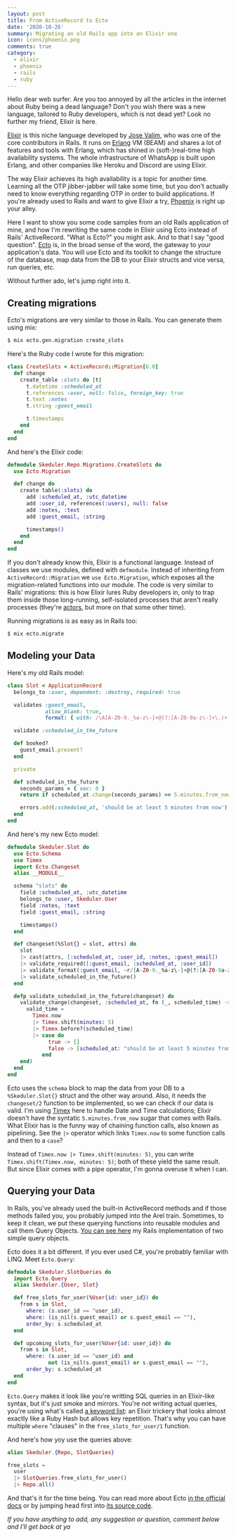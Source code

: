```yaml
---
layout: post
title: From ActiveRecord to Ecto
date: '2020-10-26'
summary: Migrating an old Rails app into an Elixir one
icon: icons/phoenix.png
comments: true
category:
  - elixir
  - phoenix
  - rails
  - ruby 
---
```


Hello dear web surfer. Are you too annoyed by all the articles in the internet about Ruby being a dead language? Don't you wish there was a new language, tailored to Ruby developers, which is not dead yet? Look no further my friend, Elixir is here.

[Elixir](https://elixir-lang.org/) is this niche language developed by [Jose Valim](https://twitter.com/josevalim), who was one of the core contributors in Rails. It runs on [Erlang](https://www.erlang.org/) VM (BEAM) and shares a lot of features and tools with Erlang, which has shined in (soft-)real-time high availability systems. The whole infrastructure of WhatsApp is built upon Erlang, and other companies like Heroku and Discord are using Elixir.

The way Elixir achieves its high availability is a topic for another time. Learning all the OTP jibber-jabber will take some time, but you don't actually need to know everything regarding OTP in order to build applications. If you're already used to Rails and want to give Elixir a try, [Phoenix](https://www.phoenixframework.org/) is right up your alley.

Here I want to show you some code samples from an old Rails application of mine, and how I'm rewriting the same code in Elixir using Ecto instead of Rails' ActiveRecord. "What is Ecto?" you might ask. And to that I say "good question". [Ecto](https://github.com/elixir-ecto/ecto) is, in the broad sense of the word, the gateway to your application's data. You will use Ecto and its toolkit to change the structure of the database, map data from the DB to your Elixir structs and vice versa, run queries, etc.

Without further ado, let's jump right into it.

## Creating migrations

Ecto's migrations are very similar to those in Rails. You can generate them using mix:

```bash
$ mix ecto.gen.migration create_slots
```

Here's the Ruby code I wrote for this migration:

```ruby
class CreateSlots < ActiveRecord::Migration[6.0]
  def change
    create_table :slots do |t|
      t.datetime :scheduled_at
      t.references :user, null: false, foreign_key: true
      t.text :notes
      t.string :guest_email

      t.timestamps
    end
  end
end
```

And here's the Elixir code:

```elixir
defmodule Skeduler.Repo.Migrations.CreateSlots do
  use Ecto.Migration

  def change do
    create table(:slots) do
      add :scheduled_at, :utc_datetime
      add :user_id, references(:users), null: false
      add :notes, :text
      add :guest_email, :string

      timestamps()
    end
  end
end
```

If you don't already know this, Elixir is a functional language. Instead of classes we use modules, defined with `defmodule`. Instead of inheriting from `ActiveRecord::Migration` we `use Ecto.Migration`, which exposes all the migration-related functions into our module. The code is very similar to Rails' migrations: this is how Elixir lures Ruby developers in, only to trap them inside those long-running, self-isolated processes that aren't really processes (they're [actors](https://en.wikipedia.org/wiki/Actor_model), but more on that some other time).

Running migrations is as easy as in Rails too:

```bash
$ mix ecto.migrate
```

## Modeling your Data

Here's my old Rails model:

```ruby
class Slot < ApplicationRecord
  belongs_to :user, dependent: :destroy, required: true

  validates :guest_email, 
            allow_blank: true,
            format: { with: /\A[A-Z0-9._%a-z\-]+@(?:[A-Z0-9a-z\-]+\.)+[A-Za-z]{2,4}\z/ }

  validate :scheduled_in_the_future

  def booked?
    guest_email.present?
  end

  private

  def scheduled_in_the_future
    seconds_params = { sec: 0 }
    return if scheduled_at.change(seconds_params) >= 5.minutes.from_now.change(seconds_params)

    errors.add(:scheduled_at, 'should be at least 5 minutes from now')
  end
end
```

And here's my new Ecto model:

```elixir
defmodule Skeduler.Slot do
  use Ecto.Schema
  use Timex
  import Ecto.Changeset
  alias __MODULE__

  schema "slots" do
    field :scheduled_at, :utc_datetime
    belongs_to :user, Skeduler.User
    field :notes, :text
    field :guest_email, :string

    timestamps()
  end

  def changeset(%Slot{} = slot, attrs) do
    slot
    |> cast(attrs, [:scheduled_at, :user_id, :notes, :guest_email])
    |> validate_required([:guest_email, :scheduled_at, :user_id])
    |> validate_format(:guest_email, ~r/[A-Z0-9._%a-z\-]+@(?:[A-Z0-9a-z\-]+\.)+[A-Za-z]{2,4}/)
    |> validate_scheduled_in_the_future()
  end

  defp validate_scheduled_in_the_future(changeset) do
    validate_change(changeset, :scheduled_at, fn (_, scheduled_time) ->
      valid_time = 
        Timex.now
        |> Timex.shift(minutes: 5)
        |> Timex.before?(scheduled_time)
        |> case do
             true -> []
             false -> [scheduled_at: "should be at least 5 minutes from now"]
           end
    end)
  end
end
```

Ecto uses the `schema` block to map the data from your DB to a `%Skeduler.Slot{}` struct and the other way around. Also, it needs the `changeset/2` function to be implemented, so we can check if our data is valid. I'm using [Timex](https://github.com/bitwalker/timex) here to handle Date and Time calculations; Elixir doesn't have the syntatic `5.minutes.from_now` sugar that comes with Rails. What Elixir has is the funny way of chaining function calls, also known as pipelining. See the `|>` operator which links `Timex.now` to some function calls and then to a `case`?

Instead of `Timex.now |> Timex.shift(minutes: 5)`, you can write `Timex.shift(Timex.now, minutes: 5)`; both of these yield the same result. But since Elixir comes with a pipe operator, I'm gonna overuse it when I can. 

## Querying your Data

In Rails, you've already used the built-in ActiveRecord methods and if those methods failed you, you probably jumped into the Arel train. Sometimes, to keep it clean, we put these querying functions into reusable modules and call them Query Objects. [You can see here](https://github.com/aziflaj/skeduler/blob/master/app/queries) my Rails implementation of two simple query objects. 

Ecto does it a bit different. If you ever used C#, you're probably familiar with LINQ. Meet `Ecto.Query`:

```elixir
defmodule Skeduler.SlotQueries do
  import Ecto.Query
  alias Skeduler.{User, Slot}

  def free_slots_for_user(%User{id: user_id}) do
    from s in Slot,
      where: (s.user_id == ^user_id),
      where: (is_nil(s.guest_email) or s.guest_email == ""),
      order_by: s.scheduled_at
  end

  def upcoming_slots_for_user(%User{id: user_id}) do
    from s in Slot,
      where: (s.user_id == ^user_id) and
             not (is_nil(s.guest_email) or s.guest_email == ""),
      order_by: s.scheduled_at
  end
end
```

`Ecto.Query` makes it look like you're writting SQL queries in an Elixir-like syntax, but it's just smoke and mirrors. You're not writing actual queries, you're using what's called [a keyword list](https://elixir-lang.org/getting-started/keywords-and-maps.html#keyword-lists): an Elixir trickery that looks almost exactly like a Ruby Hash but allows key repetition. That's why you can have multiple `where` "clauses" in the `free_slots_for_user/1` function.

And here's how yoy use the queries above:

```elixir
alias Skeduler.{Repo, SlotQueries}

free_slots = 
  user
  |> SlotQueries.free_slots_for_user()
  |> Repo.all()
```

And that's it for the time being. You can read more about Ecto [in the official docs](https://hexdocs.pm/ecto/Ecto.html) or by jumping head first into [its source code](https://github.com/elixir-ecto/ecto). 

_If you have anything to add, any suggestion or question, comment below and I'll get back at ya_